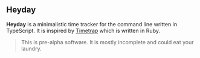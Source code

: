 ## Heyday

**Heyday** is a minimalistic time tracker for the command line written in TypeScript.
It is inspired by [Timetrap](https://github.com/samg/timetrap) which is written in Ruby.

> This is pre-alpha software. It is mostly incomplete and could eat your laundry.